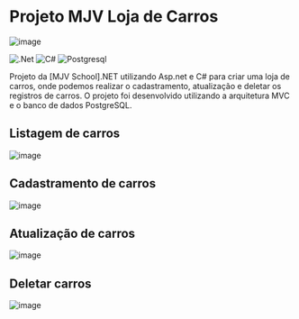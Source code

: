 # Projeto MJV Loja de Carros
![image](https://github.com/MaikoDuarte/Projeto-MJV-Loja-Carros/assets/46424572/becdcbe6-1622-4dcc-966a-b23fd16e2bb1)







![.Net](https://img.shields.io/badge/.NET-5C2D91?style=for-the-badge&logo=.net&logoColor=white)
![C#](https://img.shields.io/badge/c%23-%23239120.svg?style=for-the-badge&logo=c-sharp&logoColor=white)
![Postgresql](https://img.shields.io/badge/PostgreSQL-316192?style=for-the-badge&logo=postgresql&logoColor=white)&nbsp;

Projeto da [MJV School].NET utilizando Asp.net e C# para criar uma loja de carros, onde podemos realizar o cadastramento, atualização e deletar os registros de carros.
O projeto foi desenvolvido utilizando a arquitetura MVC e o banco de dados PostgreSQL.


## Listagem de carros
![image](https://github.com/MaikoDuarte/Projeto-MJV-Loja-Carros/assets/46424572/62280576-1df0-406b-9bd4-bb67a4742d3b)

## Cadastramento de carros
![image](https://github.com/MaikoDuarte/Projeto-MJV-Loja-Carros/assets/46424572/55557989-53ea-4cf2-890b-4fa262960b8d)

## Atualização de carros
![image](https://github.com/MaikoDuarte/Projeto-MJV-Loja-Carros/assets/46424572/0a4bee7e-2ffd-46f4-b90a-d180c5c3316d)

## Deletar carros
![image](https://github.com/MaikoDuarte/Projeto-MJV-Loja-Carros/assets/46424572/a615eb95-f9cb-4c41-9ff4-71bd6c679c5d)







